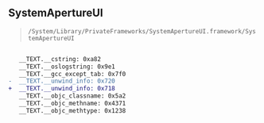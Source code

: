 ## SystemApertureUI

> `/System/Library/PrivateFrameworks/SystemApertureUI.framework/SystemApertureUI`

```diff

   __TEXT.__cstring: 0xa82
   __TEXT.__oslogstring: 0x9e1
   __TEXT.__gcc_except_tab: 0x7f0
-  __TEXT.__unwind_info: 0x720
+  __TEXT.__unwind_info: 0x718
   __TEXT.__objc_classname: 0x5a2
   __TEXT.__objc_methname: 0x4371
   __TEXT.__objc_methtype: 0x1238

```

